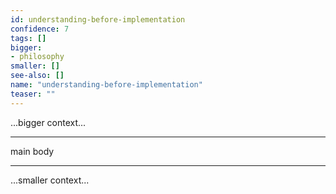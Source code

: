 ```yaml
---
id: understanding-before-implementation
confidence: 7
tags: []
bigger:
- philosophy
smaller: []
see-also: []
name: "understanding-before-implementation"
teaser: ""
---
```



...bigger context...

---

main body

---

...smaller context...
